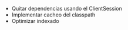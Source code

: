 - Quitar dependencias usando el ClientSession
- Implementar cacheo del classpath
- Optimizar indexado
